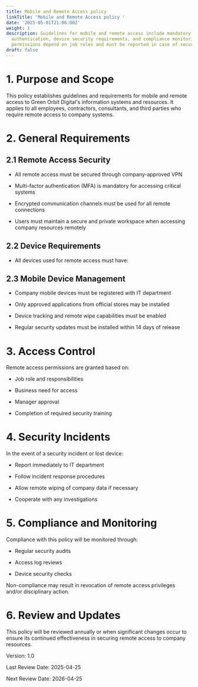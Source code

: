```yaml
---
title: Mobile and Remote Access policy
linkTitle: 'Mobile and Remote Access policy '
date: '2025-05-01T21:06:00Z'
weight: 1
description: Guidelines for mobile and remote access include mandatory VPN use, multi-factor
  authentication, device security requirements, and compliance monitoring. Access
  permissions depend on job roles and must be reported in case of security incidents.
draft: false
---
```



# 1. Purpose and Scope

This policy establishes guidelines and requirements for mobile and remote access to Green Orbit Digital's information systems and resources. It applies to all employees, contractors, consultants, and third parties who require remote access to company systems.

# 2. General Requirements

## 2.1 Remote Access Security

- All remote access must be secured through company-approved VPN

- Multi-factor authentication (MFA) is mandatory for accessing critical systems

- Encrypted communication channels must be used for all remote connections

- Users must maintain a secure and private workspace when accessing company resources remotely

## 2.2 Device Requirements

- All devices used for remote access must have:

## 2.3 Mobile Device Management

- Company mobile devices must be registered with IT department

- Only approved applications from official stores may be installed

- Device tracking and remote wipe capabilities must be enabled

- Regular security updates must be installed within 14 days of release

# 3. Access Control

Remote access permissions are granted based on:

- Job role and responsibilities

- Business need for access

- Manager approval

- Completion of required security training

# 4. Security Incidents

In the event of a security incident or lost device:

- Report immediately to IT department

- Follow incident response procedures

- Allow remote wiping of company data if necessary

- Cooperate with any investigations

# 5. Compliance and Monitoring

Compliance with this policy will be monitored through:

- Regular security audits

- Access log reviews

- Device security checks

Non-compliance may result in revocation of remote access privileges and/or disciplinary action.

# 6. Review and Updates

This policy will be reviewed annually or when significant changes occur to ensure its continued effectiveness in securing remote access to company resources.

Version: 1.0

Last Review Date: 2025-04-25

Next Review Date: 2026-04-25